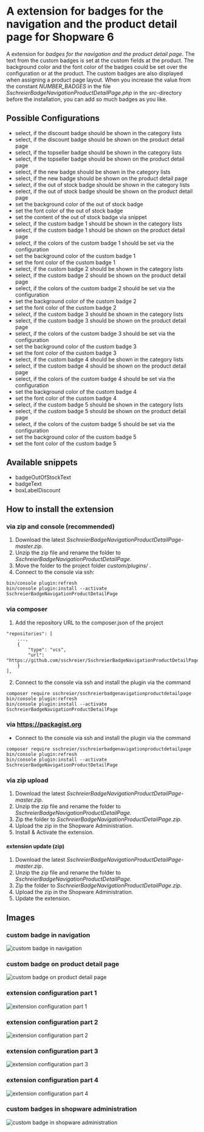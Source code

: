 # A extension for badges for the navigation and the product detail page for Shopware 6

A extension for _badges for the navigation and the product detail page_. The text from the custom badges is set at the custom fields at the product. The background color and the font color of the badges could be set over the configuration or at the product. The custom badges are also displayed when assigning a product page layout. When you increase the value from the constant _NUMBER_BADGES_ in the file _SschreierBadgeNavigationProductDetailPage.php_ in the _src_-directory before the installation, you can add so much badges as you like.

## Possible Configurations 
 - select, if the discount badge should be shown in the category lists
 - select, if the discount badge should be shown on the product detail page
 - select, if the topseller badge should be shown in the category lists
 - select, if the topseller badge should be shown on the product detail page
 - select, if the new badge should be shown in the category lists
 - select, if the new badge should be shown on the product detail page
 - select, if the out of stock badge should be shown in the category lists
 - select, if the out of stock badge should be shown on the product detail page
 - set the background color of the out of stock badge
 - set the font color of the out of stock badge
 - set the content of the out of stock badge via snippet
 - select, if the custom badge 1 should be shown in the category lists
 - select, if the custom badge 1 should be shown on the product detail page
 - select, if the colors of the custom badge 1 should be set via the configuration
 - set the background color of the custom badge 1
 - set the font color of the custom badge 1
 - select, if the custom badge 2 should be shown in the category lists
 - select, if the custom badge 2 should be shown on the product detail page
 - select, if the colors of the custom badge 2 should be set via the configuration
 - set the background color of the custom badge 2
 - set the font color of the custom badge 2
 - select, if the custom badge 3 should be shown in the category lists
 - select, if the custom badge 3 should be shown on the product detail page
 - select, if the colors of the custom badge 3 should be set via the configuration
 - set the background color of the custom badge 3
 - set the font color of the custom badge 3
 - select, if the custom badge 4 should be shown in the category lists
 - select, if the custom badge 4 should be shown on the product detail page
 - select, if the colors of the custom badge 4 should be set via the configuration
 - set the background color of the custom badge 4
 - set the font color of the custom badge 4
- select, if the custom badge 5 should be shown in the category lists
- select, if the custom badge 5 should be shown on the product detail page
- select, if the colors of the custom badge 5 should be set via the configuration
- set the background color of the custom badge 5
- set the font color of the custom badge 5

## Available snippets
 - badgeOutOfStockText
 - badgeText
 - boxLabelDiscount

## How to install the extension
### via zip and console (recommended)
1. Download the latest _SschreierBadgeNavigationProductDetailPage-master.zip_.
2. Unzip the zip file and rename the folder to _SschreierBadgeNavigationProductDetailPage_. 
3. Move the folder to the project folder _custom/plugins/_ .
4. Connect to the console via ssh:

```
bin/console plugin:refresh
bin/console plugin:install --activate SschreierBadgeNavigationProductDetailPage
```

### via composer
1. Add the repository URL to the composer.json of the project
```
"repositories": [
    ...,
    {
        "type": "vcs",
        "url": "https://github.com/sschreier/SschreierBadgeNavigationProductDetailPage"
    }
],
```

2. Connect to the console via ssh and install the plugin via the command
```
composer require sschreier/sschreierbadgenavigationproductdetailpage
bin/console plugin:refresh
bin/console plugin:install --activate SschreierBadgeNavigationProductDetailPage
```

### via https://packagist.org
 - Connect to the console via ssh and install the plugin via the command

 ```
composer require sschreier/sschreierbadgenavigationproductdetailpage
bin/console plugin:refresh
bin/console plugin:install --activate SschreierBadgeNavigationProductDetailPage
```

### via zip upload
1. Download the latest _SschreierBadgeNavigationProductDetailPage-master.zip_.
2. Unzip the zip file and rename the folder to _SschreierBadgeNavigationProductDetailPage_.
3. Zip the folder to _SschreierBadgeNavigationProductDetailPage.zip_.
4. Upload the zip in the Shopware Administration.
5. Install & Activate the extension.

#### extension update (zip)
1. Download the latest _SschreierBadgeNavigationProductDetailPage-master.zip_.
2. Unzip the zip file and rename the folder to _SschreierBadgeNavigationProductDetailPage_.
3. Zip the folder to _SschreierBadgeNavigationProductDetailPage.zip_.
4. Upload the zip in the Shopware Administration.
5. Update the extension.

## Images

### custom badge in navigation

![custom badge in navigation](https://www.sebastianschreier.de/plugins/SschreierBadgeNavigationProductDetailPage/SschreierBadgeNavigationProductDetailPage-Image1.jpg)

### custom badge on product detail page

![custom badge on product detail page](https://www.sebastianschreier.de/plugins/SschreierBadgeNavigationProductDetailPage/SschreierBadgeNavigationProductDetailPage-Image2.jpg)

### extension configuration part 1

![extension configuration part 1](https://www.sebastianschreier.de/plugins/SschreierBadgeNavigationProductDetailPage/SschreierBadgeNavigationProductDetailPage-Image3.jpg)

### extension configuration part 2

![extension configuration part 2](https://www.sebastianschreier.de/plugins/SschreierBadgeNavigationProductDetailPage/SschreierBadgeNavigationProductDetailPage-Image4.jpg)

### extension configuration part 3

![extension configuration part 3](https://www.sebastianschreier.de/plugins/SschreierBadgeNavigationProductDetailPage/SschreierBadgeNavigationProductDetailPage-Image5.jpg)

### extension configuration part 4

![extension configuration part 4](https://www.sebastianschreier.de/plugins/SschreierBadgeNavigationProductDetailPage/SschreierBadgeNavigationProductDetailPage-Image6.jpg)

### custom badges in shopware administration

![custom badge in shopware administration](https://www.sebastianschreier.de/plugins/SschreierBadgeNavigationProductDetailPage/SschreierBadgeNavigationProductDetailPage-Image7.jpg)
